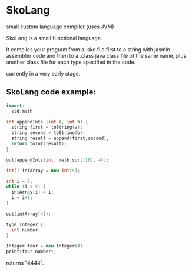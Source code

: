 # SkoLang
small custom language compiler (uses JVM)

SkoLang is a small functional language.

It compiles your program from a .sko file first to a string with jasmin
assembler code and then to a .class java class file of the same name,
plus another class file for each type specified in the code.

currently in a very early stage.

## SkoLang code example:

```c++
import:
  std.math

int appendInts (int a, int b) {
  string first = toString(a);
  string second = toString(b);
  string result = append(first,second);
  return toInt(result);
}

out(appendInts(int: math.sqrt(16), 4));

int[] intArray = new int[5];

int i = 0;
while (i < 5) {
  intArray[i] = i;
  i = i+1;
}

out(intArray[4]);

type Integer {
  int number;
}

Integer four = new Integer(4);
print(four.number);
```
returns "4444".
